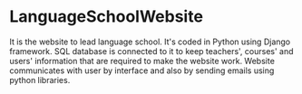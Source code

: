 # LanguageSchoolWebsite
 It is the website to lead language school. It's coded in Python using Django framework. SQL database is connected to it to keep teachers', courses' and users' information that are required to make the website work. Website communicates with user by interface and also by sending emails using python libraries.
